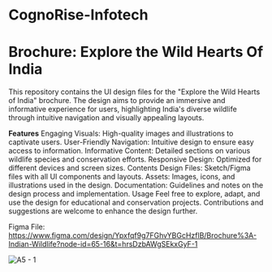 # CognoRise-Infotech

# Brochure: Explore the Wild Hearts Of India

This repository contains the UI design files for the "Explore the Wild Hearts of India" brochure. The design aims to provide an immersive and informative experience for users, highlighting India's diverse wildlife through intuitive navigation and visually appealing layouts.

**Features**
Engaging Visuals: High-quality images and illustrations to captivate users.
User-Friendly Navigation: Intuitive design to ensure easy access to information.
Informative Content: Detailed sections on various wildlife species and conservation efforts.
Responsive Design: Optimized for different devices and screen sizes.
Contents
Design Files: Sketch/Figma files with all UI components and layouts.
Assets: Images, icons, and illustrations used in the design.
Documentation: Guidelines and notes on the design process and implementation.
Usage
Feel free to explore, adapt, and use the design for educational and conservation projects. Contributions and suggestions are welcome to enhance the design further.

Figma File: https://www.figma.com/design/Ypxfqf9g7FGhvYBGcHzflB/Brochure%3A-Indian-Wildlife?node-id=65-16&t=hrsDzbAWgSEkxGyF-1

![A5 - 1](https://github.com/Manvanthakash/CognoRise-Infotech/assets/145033766/ca2f6d8f-1ddf-4df4-85a0-a58c1f07b645)
